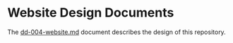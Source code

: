 # Website Design Documents

The [dd-004-website.md](https://rbmk-project.github.io/rbmk/design/dd-004-website)
document describes the design of this repository.
